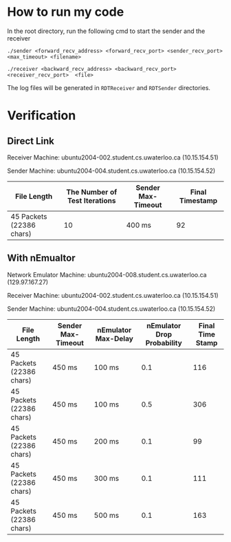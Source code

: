 # How to run my code
In the root directory, run the following cmd to start the sender and the receiver

```commandline
./sender <forward_recv_address> <forward_recv_port> <sender_recv_port> <max_timeout> <filename>
```

```commandline
./receiver <backward_recv_address> <backward_recv_port> <receiver_recv_port>  <file>
```

The log files will be generated in `RDTReceiver` and `RDTSender` directories.


# Verification

## Direct Link
Receiver Machine: ubuntu2004-002.student.cs.uwaterloo.ca (10.15.154.51)

Sender Machine: ubuntu2004-004.student.cs.uwaterloo.ca  (10.15.154.52)

| File Length              | The Number of Test Iterations | Sender Max-Timeout | Final Timestamp |
|--------------------------|-------------------------------|--------------------|-----------------|
| 45 Packets (22386 chars) | 10                            | 400 ms             | 92              |


## With nEmualtor
Network Emulator Machine:  ubuntu2004-008.student.cs.uwaterloo.ca (129.97.167.27)

Receiver Machine: ubuntu2004-002.student.cs.uwaterloo.ca (10.15.154.51)

Sender Machine: ubuntu2004-004.student.cs.uwaterloo.ca  (10.15.154.52)



| File Length              | Sender Max-Timeout | nEmulator Max-Delay | nEmulator Drop Probability | Final Time Stamp |
|--------------------------|--------------------|---------------------|----------------------------|------------------|
| 45 Packets (22386 chars) | 450 ms             | 100 ms              | 0.1                        | 116              |
| 45 Packets (22386 chars) | 450 ms             | 100 ms              | 0.5                        | 306              |
| 45 Packets (22386 chars) | 450 ms             | 200 ms              | 0.1                        | 99               |
| 45 Packets (22386 chars) | 450 ms             | 300 ms              | 0.1                        | 111              |
| 45 Packets (22386 chars) | 450 ms             | 500 ms              | 0.1                        | 163              |